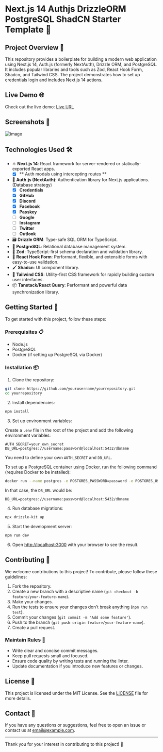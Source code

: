 # Next.js 14 Authjs DrizzleORM PostgreSQL ShadCN Starter Template 🚀

## Project Overview 📘

This repository provides a boilerplate for building a modern web application using Next.js 14, Auth.js (formerly NextAuth), Drizzle ORM, and PostgreSQL. It includes popular libraries and tools such as Zod, React Hook Form, Shadcn, and Tailwind CSS. The project demonstrates how to set up credentials login and includes Next.js 14 actions.

## Live Demo 🌐

Check out the live demo: [Live URL](https://another-next-template.vercel.app)

## Screenshots 📸

![image](https://github.com/user-attachments/assets/fa827f23-083e-40c7-9ebc-fee80d4288bc)

## Technologies Used 🛠️

- ⚛️ **Next.js 14**: React framework for server-rendered or statically-exported React apps.
  - [x] ** Auth modals using intercepting routes **
- 🔐 **Auth.js (NextAuth)**: Authentication library for Next.js applications. (Database strategy)
  - [x] **Credentials**
  - [x] **GitHub**
  - [x] **Discord**
  - [x] **Facebook**
  - [x] **Passkey**
  - [ ] **Google**
  - [ ] **Instagram**
  - [ ] **Twitter**
  - [ ] **Outlook**
- 🗃️ **Drizzle ORM**: Type-safe SQL ORM for TypeScript.
- 🐘 **PostgreSQL**: Relational database management system.
- 📏 **Zod**: TypeScript-first schema declaration and validation library.
- 📝 **React Hook Form**: Performant, flexible, and extensible forms with easy-to-use validation.
- 🖌️ **Shadcn**: UI component library.
- 🎨 **Tailwind CSS**: Utility-first CSS framework for rapidly building custom user interfaces.
- 📦 **Tanstack/React Query**: Performant and powerful data synchronization library.

## Getting Started 🚀

To get started with this project, follow these steps:

### Prerequisites 📋

- Node.js
- PostgreSQL
- Docker (if setting up PostgreSQL via Docker)

### Installation 📦

1. Clone the repository:

```bash
git clone https://github.com/yourusername/yourrepository.git
cd yourrepository
```

2. Install dependencies:

```bash
npm install
```

3. Set up environment variables:

Create a `.env` file in the root of the project and add the following environment variables:

```env
AUTH_SECRET=your_own_secret
DB_URL=postgres://username:password@localhost:5432/dbname
```

You need to define your own `AUTH_SECRET` and `DB_URL`.

To set up a PostgreSQL container using Docker, run the following command (requires Docker to be installed):

```bash
docker run --name postgres -e POSTGRES_PASSWORD=password -e POSTGRES_USER=username -e POSTGRES_DB=dbname -p 5432:5432 -d postgres
```

In that case, the `DB_URL` would be:

```env
DB_URL=postgres://username:password@localhost:5432/dbname
```

4. Run database migrations:

```bash
npx drizzle-kit up
```

5. Start the development server:

```bash
npm run dev
```

6. Open [http://localhost:3000](http://localhost:3000) with your browser to see the result.

## Contributing 🤝

We welcome contributions to this project! To contribute, please follow these guidelines:

1. Fork the repository.
2. Create a new branch with a descriptive name (`git checkout -b feature/your-feature-name`).
3. Make your changes.
4. Run the tests to ensure your changes don't break anything (`npm run test`).
5. Commit your changes (`git commit -m 'Add some feature'`).
6. Push to the branch (`git push origin feature/your-feature-name`).
7. Create a pull request.

### Maintain Rules 📜

- Write clear and concise commit messages.
- Keep pull requests small and focused.
- Ensure code quality by writing tests and running the linter.
- Update documentation if you introduce new features or changes.

## License 📄

This project is licensed under the MIT License. See the [LICENSE](LICENSE) file for more details.

## Contact 📧

If you have any questions or suggestions, feel free to open an issue or contact us at [email@example.com](mailto:email@example.com).

---

Thank you for your interest in contributing to this project! 🚀
